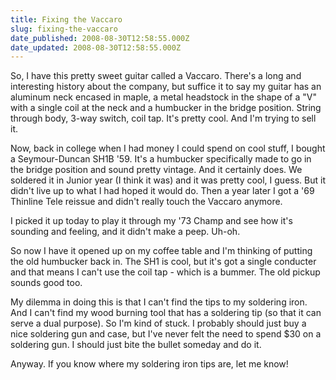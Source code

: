 ```yaml
---
title: Fixing the Vaccaro
slug: fixing-the-vaccaro
date_published: 2008-08-30T12:58:55.000Z
date_updated: 2008-08-30T12:58:55.000Z
---
```


So, I have this pretty sweet guitar called a Vaccaro. There's a long and interesting history about the company, but suffice it to say my guitar has an aluminum neck encased in maple, a metal headstock in the shape of a "V" with a single coil at the neck and a humbucker in the bridge position. String through body, 3-way switch, coil tap. It's pretty cool. And I'm trying to sell it.

Now, back in college when I had money I could spend on cool stuff, I bought a Seymour-Duncan SH1B '59. It's a humbucker specifically made to go in the bridge position and sound pretty vintage. And it certainly does. We soldered it in Junior year (I think it was) and it was pretty cool, I guess. But it didn't live up to what I had hoped it would do. Then a year later I got a '69 Thinline Tele reissue and didn't really touch the Vaccaro anymore.

I picked it up today to play it through my '73 Champ and see how it's sounding and feeling, and it didn't make a peep. Uh-oh.

So now I have it opened up on my coffee table and I'm thinking of putting the old humbucker back in. The SH1 is cool, but it's got a single conducter and that means I can't use the coil tap - which is a bummer. The old pickup sounds good too.

My dilemma in doing this is that I can't find the tips to my soldering iron. And I can't find my wood burning tool that has a soldering tip (so that it can serve a dual purpose). So I'm kind of stuck. I probably should just buy a nice soldering gun and case, but I've never felt the need to spend $30 on a soldering gun. I should just bite the bullet someday and do it.

Anyway. If you know where my soldering iron tips are, let me know!
